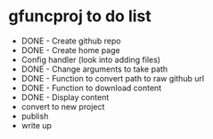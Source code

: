 # gfuncproj to do list
- DONE - Create github repo
- DONE - Create home page
- Config handler (look into adding files)
- DONE - Change arguments to take path
- DONE - Function to convert path to raw github url
- DONE - Function to download content
- DONE - Display content
- convert to new project
- publish
- write up
